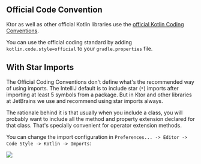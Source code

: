 [//]: # (title: Code Style)
[//]: # (caption: Code Style)
[//]: # (category: quickstart)
[//]: # (permalink: /quickstart/code-style.html)
[//]: # (toc: false)
[//]: # (ktor_version_review: 1.0.0)

## Official Code Convention

Ktor as well as other official Kotlin libraries use the [official Kotlin Coding Conventions](https://kotlinlang.org/docs/reference/coding-conventions.html).

You can use the official coding standard by adding `kotlin.code.style=official` to your `gradle.properties` file.

## With Star Imports

The Official Coding Conventions don't define what's the recommended way of using imports.
The IntelliJ default is to include star (`*`) imports after importing at least 5 symbols from a package. But in Ktor and other libraries at JetBrains we use and recommend using star imports always.

The rationale behind it is that usually when you include a class, you will probably want to include all the method and property extension declared for that class.
That's specially convenient for operator extension methods.

You can change the import configuration in `Preferences... -> Editor -> Code Style -> Kotlin -> Imports`:

![](code-style-imports.png)